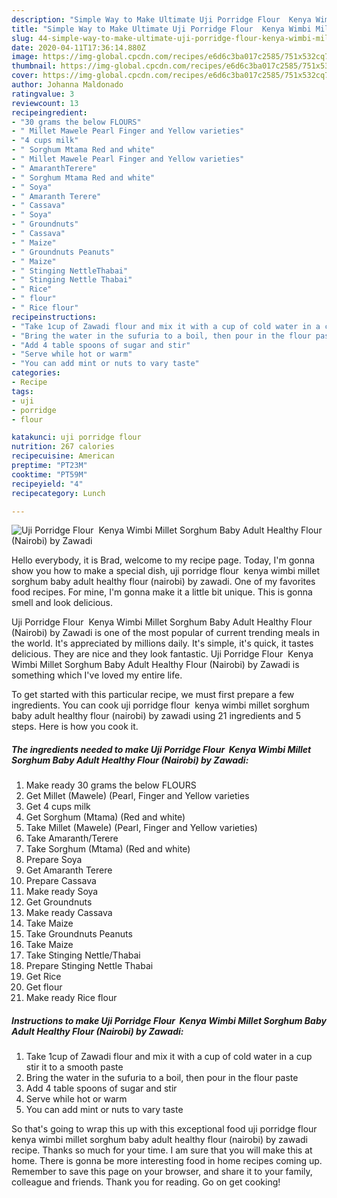 ```yaml
---
description: "Simple Way to Make Ultimate Uji Porridge Flour  Kenya Wimbi Millet Sorghum Baby Adult Healthy Flour (Nairobi) by Zawadi"
title: "Simple Way to Make Ultimate Uji Porridge Flour  Kenya Wimbi Millet Sorghum Baby Adult Healthy Flour (Nairobi) by Zawadi"
slug: 44-simple-way-to-make-ultimate-uji-porridge-flour-kenya-wimbi-millet-sorghum-baby-adult-healthy-flour-nairobi-by-zawadi
date: 2020-04-11T17:36:14.880Z
image: https://img-global.cpcdn.com/recipes/e6d6c3ba017c2585/751x532cq70/uji-porridge-flour-kenya-wimbi-millet-sorghum-baby-adult-healthy-flour-nairobi-by-zawadi-recipe-main-photo.jpg
thumbnail: https://img-global.cpcdn.com/recipes/e6d6c3ba017c2585/751x532cq70/uji-porridge-flour-kenya-wimbi-millet-sorghum-baby-adult-healthy-flour-nairobi-by-zawadi-recipe-main-photo.jpg
cover: https://img-global.cpcdn.com/recipes/e6d6c3ba017c2585/751x532cq70/uji-porridge-flour-kenya-wimbi-millet-sorghum-baby-adult-healthy-flour-nairobi-by-zawadi-recipe-main-photo.jpg
author: Johanna Maldonado
ratingvalue: 3
reviewcount: 13
recipeingredient:
- "30 grams the below FLOURS"
- " Millet Mawele Pearl Finger and Yellow varieties"
- "4 cups milk"
- " Sorghum Mtama Red and white"
- " Millet Mawele Pearl Finger and Yellow varieties"
- " AmaranthTerere"
- " Sorghum Mtama Red and white"
- " Soya"
- " Amaranth Terere"
- " Cassava"
- " Soya"
- " Groundnuts"
- " Cassava"
- " Maize"
- " Groundnuts Peanuts"
- " Maize"
- " Stinging NettleThabai"
- " Stinging Nettle Thabai"
- " Rice"
- " flour"
- " Rice flour"
recipeinstructions:
- "Take 1cup of Zawadi flour and mix it with a cup of cold water in a cup stir it to a smooth paste"
- "Bring the water in the sufuria to a boil, then pour in the flour paste"
- "Add 4 table spoons of sugar and stir"
- "Serve while hot or warm"
- "You can add mint or nuts to vary taste"
categories:
- Recipe
tags:
- uji
- porridge
- flour

katakunci: uji porridge flour 
nutrition: 267 calories
recipecuisine: American
preptime: "PT23M"
cooktime: "PT59M"
recipeyield: "4"
recipecategory: Lunch

---
```



![Uji Porridge Flour  Kenya Wimbi Millet Sorghum Baby Adult Healthy Flour (Nairobi) by Zawadi](https://img-global.cpcdn.com/recipes/e6d6c3ba017c2585/751x532cq70/uji-porridge-flour-kenya-wimbi-millet-sorghum-baby-adult-healthy-flour-nairobi-by-zawadi-recipe-main-photo.jpg)

Hello everybody, it is Brad, welcome to my recipe page. Today, I'm gonna show you how to make a special dish, uji porridge flour  kenya wimbi millet sorghum baby adult healthy flour (nairobi) by zawadi. One of my favorites food recipes. For mine, I'm gonna make it a little bit unique. This is gonna smell and look delicious.



Uji Porridge Flour  Kenya Wimbi Millet Sorghum Baby Adult Healthy Flour (Nairobi) by Zawadi is one of the most popular of current trending meals in the world. It's appreciated by millions daily. It's simple, it's quick, it tastes delicious. They are nice and they look fantastic. Uji Porridge Flour  Kenya Wimbi Millet Sorghum Baby Adult Healthy Flour (Nairobi) by Zawadi is something which I've loved my entire life.


To get started with this particular recipe, we must first prepare a few ingredients. You can cook uji porridge flour  kenya wimbi millet sorghum baby adult healthy flour (nairobi) by zawadi using 21 ingredients and 5 steps. Here is how you cook it.

##### The ingredients needed to make Uji Porridge Flour  Kenya Wimbi Millet Sorghum Baby Adult Healthy Flour (Nairobi) by Zawadi:

1. Make ready 30 grams the below FLOURS
1. Get  Millet (Mawele) (Pearl, Finger and Yellow varieties
1. Get 4 cups milk
1. Get  Sorghum (Mtama) (Red and white)
1. Take  Millet (Mawele) (Pearl, Finger and Yellow varieties)
1. Take  Amaranth/Terere
1. Take  Sorghum (Mtama) (Red and white)
1. Prepare  Soya
1. Get  Amaranth Terere
1. Prepare  Cassava
1. Make ready  Soya
1. Get  Groundnuts
1. Make ready  Cassava
1. Take  Maize
1. Take  Groundnuts Peanuts
1. Take  Maize
1. Take  Stinging Nettle/Thabai
1. Prepare  Stinging Nettle Thabai
1. Get  Rice
1. Get  flour
1. Make ready  Rice flour




##### Instructions to make Uji Porridge Flour  Kenya Wimbi Millet Sorghum Baby Adult Healthy Flour (Nairobi) by Zawadi:

1. Take 1cup of Zawadi flour and mix it with a cup of cold water in a cup stir it to a smooth paste
1. Bring the water in the sufuria to a boil, then pour in the flour paste
1. Add 4 table spoons of sugar and stir
1. Serve while hot or warm
1. You can add mint or nuts to vary taste




So that's going to wrap this up with this exceptional food uji porridge flour  kenya wimbi millet sorghum baby adult healthy flour (nairobi) by zawadi recipe. Thanks so much for your time. I am sure that you will make this at home. There is gonna be more interesting food in home recipes coming up. Remember to save this page on your browser, and share it to your family, colleague and friends. Thank you for reading. Go on get cooking!
